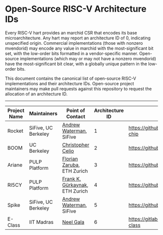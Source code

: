 Open-Source RISC-V Architecture IDs
========================================

Every RISC-V hart provides an marchid CSR that encodes its base
microarchitecture.  Any hart may report an architecture ID of 0, indicating
unspecified origin.  Commercial implementations (those with nonzero mvendorid)
may encode any value in marchid with the most-significant bit set, with the
low-order bits formatted in a vendor-specific manner.  Open-source
implementations (which may or may not have a nonzero mvendorid) have the
most-significant bit clear, with a globally unique pattern in the low-order
bits.

This document contains the canonical list of open-source RISC-V implementations
and their architecture IDs.  Open-source project maintainers may make pull
requests against this repository to request the allocation of an architecture
ID.

---------------------------------------------------------------------------------------------------------------------------------------------------------------------------------------
Project Name  | Maintainers                     | Point of Contact                                            | Architecture ID   | Project URL                                         
------------- | ------------------------------- | ----------------------------------------------------------- | ----------------- | --------------------------------------------------- 
Rocket        | SiFive, UC Berkeley             | [Andrew Waterman](mailto:andrew@sifive.com), SiFive         | 1                 | https://github.com/freechipsproject/rocket-chip     
BOOM          | UC Berkeley                     | [Christopher Celio](mailto:celio@berkeley.edu)              | 2                 | https://github.com/ucb-bar/riscv-boom               
Ariane        | PULP Platform                   | [Florian Zaruba](mailto:zarubaf@iis.ee.ethz.ch), ETH Zurich | 3                 | https://github.com/pulp-platform/ariane             
RI5CY         | PULP Platform                   | [Frank K. Gürkaynak](mailto:kgf@iis.ee.ethz.ch), ETH Zurich | 4                 | https://github.com/pulp-platform/riscv
Spike         | SiFive, UC Berkeley             | [Andrew Waterman](mailto:andrew@sifive.com), SiFive         | 5                 | https://github.com/riscv/riscv-isa-sim              
E-Class       | IIT Madras                      | [Neel Gala](mailto:neelgala@gmail.com)                      | 6                 | https://gitlab.com/shaktiproject/cores/e-class
